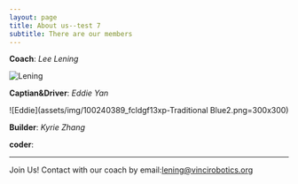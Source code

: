 ```yaml
---
layout: page
title: About us--test 7
subtitle: There are our members 
---
```

**Coach**: _Lee Lening_

![Lening](assets/img/lening.png.jpg=300x300)
        
**Captian&Driver**: _Eddie Yan_

![Eddie](assets/img/100240389_fcldgf13xp-Traditional Blue2.png=300x300)

**Builder**: _Kyrie Zhang_

**coder**:

---
Join Us!
Contact with our coach by email:lening@vincirobotics.org
